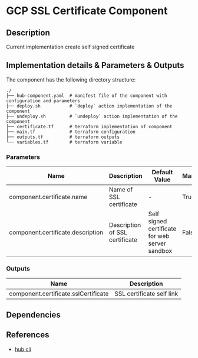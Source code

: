 # GCP SSL Certificate Component

## Description

Current implementation create self signed certificate

## Implementation details & Parameters & Outputs

The component has the following directory structure:

```text
./
├── hub-component.yaml  # manifest file of the component with configuration and parameters
├── deploy.sh           # `deploy` action implementation of the component
├── undeploy.sh         # `undeploy` action implementation of the component
├── certificate.tf      # terraform implementation of component
├── main.tf             # terraform configuration
├── outputs.tf          # terraform outputs
└── variables.tf        # terraform variable

```

### Parameters

| Name      | Description | Default Value | Mandatory?
| --------- | ---------   | --------- | ---------
| component.certificate.name | Name of SSL certificate | - | True
| component.certificate.description | Description of SSL certificate | Self signed certificate for web server sandbox | False

### Outputs

| Name      | Description
| --------- | ---------
| component.certificate.sslCertificate | SSL certificate self link

## Dependencies

## References

* [hub cli](https://github.com/agilestacks/hub/wiki)
